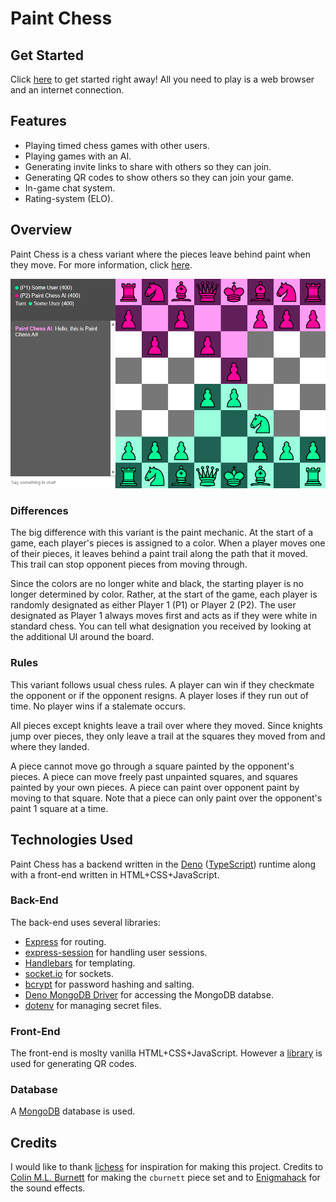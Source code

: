 # Paint Chess

## Get Started
Click [here](https://paint-chess.onrender.com/) to get started right away! All you need to play is a web browser and an internet connection.

## Features
* Playing timed chess games with other users.
* Playing games with an AI.
* Generating invite links to share with others so they can join.
* Generating QR codes to show others so they can join your game.
* In-game chat system.
* Rating-system (ELO).

## Overview
Paint Chess is a chess variant where the pieces leave behind paint when they move. For more information, click [here](https://paint-chess.onrender.com/how-to-play).

![Example game against an AI](public/images/examples/example_ai_match.png)

### Differences
The big difference with this variant is the paint mechanic. At the start of a game, each player's pieces is assigned to a color. When a player moves one of their pieces, it leaves behind a paint trail along the path that it moved. This trail can stop opponent pieces from moving through.

Since the colors are no longer white and black, the starting player is no longer determined by color. Rather, at the start of the game, each player is randomly designated as either Player 1 (P1) or Player 2 (P2). The user designated as Player 1 always moves first and acts as if they were white in standard chess. You can tell what designation you received by looking at the additional UI around the board.

### Rules
This variant follows usual chess rules. A player can win if they checkmate the opponent or if the opponent resigns. A player loses if they run out of time. No player wins if a stalemate occurs.

All pieces except knights leave a trail over where they moved. Since knights jump over pieces, they only leave a trail at the squares they moved from and where they landed.

A piece cannot move go through a square painted by the opponent's pieces. A piece can move freely past unpainted squares, and squares painted by your own pieces. A piece can paint over opponent paint by moving to that square. Note that a piece can only paint over the opponent's paint 1 square at a time.

## Technologies Used
Paint Chess has a backend written in the [Deno](https://deno.com/) ([TypeScript](https://www.typescriptlang.org/)) runtime along with a front-end written in HTML+CSS+JavaScript.

### Back-End
The back-end uses several libraries:
* [Express](https://expressjs.com/) for routing.
* [express-session](https://www.npmjs.com/package/express-session) for handling user sessions.
* [Handlebars](https://handlebarsjs.com/) for templating.
* [socket.io](https://socket.io/) for sockets.
* [bcrypt](https://www.npmjs.com/package/bcryptjs) for password hashing and salting.
* [Deno MongoDB Driver](https://deno.land/x/mongo@v0.34.0) for accessing the MongoDB databse.
* [dotenv](https://www.npmjs.com/package/dotenv) for managing secret files.

### Front-End
The front-end is moslty vanilla HTML+CSS+JavaScript. However a [library](https://davidshimjs.github.io/qrcodejs/) is used for generating QR codes.

### Database
A [MongoDB](https://www.mongodb.com/) database is used.

## Credits
I would like to thank [lichess](https://github.com/lichess-org/lila) for inspiration for making this project. Credits to [Colin M.L. Burnett](https://en.wikipedia.org/wiki/User:Cburnett) for making the `cburnett` piece set and to [Enigmahack](https://github.com/Enigmahack) for the sound effects.
